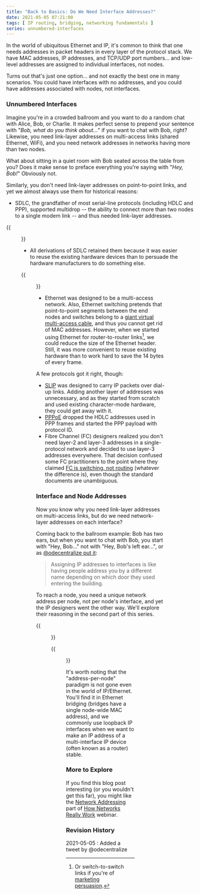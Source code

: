 ```yaml
---
title: "Back to Basics: Do We Need Interface Addresses?"
date: 2021-05-05 07:21:00
tags: [ IP routing, bridging, networking fundamentals ]
series: unnumbered-interfaces
---
```

In the world of ubiquitous Ethernet and IP, it's common to think that one needs addresses in packet headers in every layer of the protocol stack. We have MAC addresses, IP addresses, and TCP/UDP port numbers... and low-level addresses are assigned to individual interfaces, not nodes.

Turns out that's just one option... and not exactly the best one in many scenarios. You could have interfaces with no addresses, and you could have addresses associated with nodes, not interfaces.
<!--more-->
### Unnumbered Interfaces

Imagine you're in a crowded ballroom and you want to do a random chat with Alice, Bob, or Charlie. It makes perfect sense to prepend your sentence with "*Bob, what do you think about...*" if you want to chat with Bob, right? Likewise, you need link-layer addresses on multi-access links (shared Ethernet, WiFi), and you need network addresses in networks having more than two nodes.

What about sitting in a quiet room with Bob seated across the table from you? Does it make sense to preface everything you're saying with "*Hey, Bob!*" Obviously not. 

Similarly, you don't need link-layer addresses on point-to-point links, and yet we almost always use them for historical reasons:

* SDLC, the grandfather of most serial-line protocols (including HDLC and PPP), supported multidrop -- the ability to connect more than two nodes to a single modem link -- and thus needed link-layer addresses. 

{{<figure src="/2021/05/Addr-Multidrop.png" caption="Multidrop is still used on cable and PON networks">}}

* All derivations of SDLC retained them because it was easier to reuse the existing hardware devices than to persuade the hardware manufacturers to do something else.

{{<figure src="/2021/05/Addr-PPP-Frame.png" caption="Every PPP frame includes an unnecessary _broadcast_ destination address">}}

* Ethernet was designed to be a multi-access network. Also, Ethernet switching pretends that point-to-point segments between the end nodes and switches belong to a [giant virtual multi-access cable](https://blog.ipspace.net/2015/02/lets-get-rid-of-thick-yellow-cable.html), and thus you cannot get rid of MAC addresses. However, when we started using Ethernet for router-to-router links[^1], we could reduce the size of the Ethernet header. Still, it was more convenient to reuse existing hardware than to work hard to save the 14 bytes of every frame.

[^1]: Or switch-to-switch links if you're of [marketing persuasion](https://blog.ipspace.net/2011/02/how-did-we-ever-get-into-this-switching.html).

A few protocols got it right, though:

* [SLIP](https://en.wikipedia.org/wiki/Serial_Line_Internet_Protocol) was designed to carry IP packets over dial-up links. Adding another layer of addresses was unnecessary, and as they started from scratch and used existing character-mode hardware, they could get away with it.
* [PPPoE](https://en.wikipedia.org/wiki/Point-to-Point_Protocol_over_Ethernet) dropped the HDLC addresses used in PPP frames and started the PPP payload with protocol ID.
* Fibre Channel (FC) designers realized you don't need layer-2 and layer-3 addresses in a single-protocol network and decided to use layer-3 addresses everywhere. That decision confused some FC practitioners to the point where they claimed [FC is switching, not routing](https://blog.ipspace.net/2011/07/is-fibre-channel-switching-bridging-or.html) (whatever the difference is), even though the standard documents are unambiguous.

### Interface and Node Addresses

Now you know why you need link-layer addresses on multi-access links, but do we need network-layer addresses on each interface?

Coming back to the ballroom example: Bob has two ears, but when you want to chat with Bob, you start with "Hey, Bob..."  not with "Hey, Bob's left ear...", or as [@odecentralize put it](https://twitter.com/ODecentralize/status/1389951805757575170): 

> Assigning IP addresses to interfaces is like having people address you by a different name depending on which door they used entering the building.

To reach a node, you need a unique network address per node, not per node's interface, and yet the IP designers went the other way. We'll explore their reasoning in the second part of this series.

{{<figure src="/2021/05/Addr-ifaddr.png" caption="An IP node has to use a different IP address on every interface">}}

{{<figure src="/2021/05/Addr-CLNS.png" caption="A CLNS node has a single address, regardless of how many interfaces it has">}}

It's worth noting that the "address-per-node" paradigm is not gone even in the world of IP/Ethernet. You'll find it in Ethernet bridging (bridges have a single node-wide MAC address), and we commonly use loopback IP interfaces when we want to make an IP address of a multi-interface IP device (often known as a router) stable.

### More to Explore

If you find this blog post interesting (or you wouldn't get this far), you might like the [Network Addressing](https://my.ipspace.net/bin/list?id=Net101#ADDR) part of [How Networks Really Work](https://www.ipspace.net/How_Networks_Really_Work) webinar.

### Revision History

2021-05-05
: Added a tweet by @odecentralize
